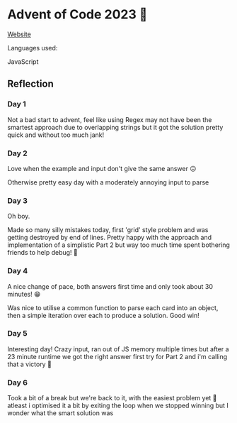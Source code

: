# Advent of Code 2023 🎄

[Website](https://adventofcode.com/2023/)

Languages used:

JavaScript

## Reflection

### Day 1

Not a bad start to advent, feel like using Regex may not have been the smartest approach due to overlapping strings but it got the solution pretty quick and without too much jank!

### Day 2

Love when the example and input don't give the same answer 😖

Otherwise pretty easy day with a moderately annoying input to parse

### Day 3

Oh boy.

Made so many silly mistakes today, first 'grid' style problem and was getting destroyed by end of lines. Pretty happy with the approach and implementation of a simplistic Part 2 but way too much time spent bothering friends to help debug! 🐛

### Day 4

A nice change of pace, both answers first time and only took about 30 minutes! 😁

Was nice to utilise a common function to parse each card into an object, then a simple iteration over each to produce a solution. Good win!

### Day 5

Interesting day! Crazy input, ran out of JS memory multiple times but after a 23 minute runtime we got the right answer first try for Part 2 and i'm calling that a victory 🎉

### Day 6

Took a bit of a break but we're back to it, with the easiest problem yet 🤔 atleast i optimised it a bit by exiting the loop when we stopped winning but I wonder what the smart solution was
